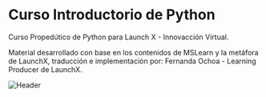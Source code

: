# Curso Introductorio de Python
Curso Propedútico de Python para Launch X - Innovacción Virtual.

Material desarrollado con base en los contenidos de MSLearn y la metáfora de LaunchX, traducción e implementación por: Fernanda Ochoa - Learning Producer de LaunchX.

![Header](https://github.com/Vickmagar/onboarding-LaunchX/blob/main/images/Onboarding.gif)
